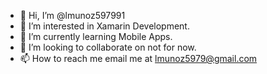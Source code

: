 - 👋 Hi, I’m @lmunoz597991
- 👀 I’m interested in Xamarin Development.
- 🌱 I’m currently learning Mobile Apps.
- 💞️ I’m looking to collaborate on not for now.
- 📫 How to reach me email me at lmunoz5979@gmail.com 

<!---
lmunoz597991/lmunoz597991 is a ✨ special ✨ repository because its `README.md` (this file) appears on your GitHub profile.
You can click the Preview link to take a look at your changes.
--->
